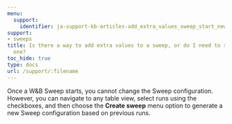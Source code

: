 ```yaml
---
menu:
  support:
    identifier: ja-support-kb-articles-add_extra_values_sweep_start_new_one
support:
- sweeps
title: Is there a way to add extra values to a sweep, or do I need to start a new
  one?
toc_hide: true
type: docs
url: /support/:filename
---
```


Once a W&B Sweep starts, you cannot change the Sweep configuration. However, you can navigate to any table view, select runs using the checkboxes, and then choose the **Create sweep** menu option to generate a new Sweep configuration based on previous runs.